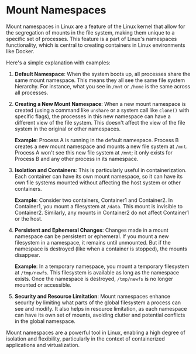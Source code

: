 # Mount Namespaces

Mount namespaces in Linux are a feature of the Linux kernel that allow for the segregation of mounts in the file system, making them unique to a specific set of processes. This feature is a part of Linux's namespaces functionality, which is central to creating containers in Linux environments like Docker.

Here's a simple explanation with examples:

1. **Default Namespace**: When the system boots up, all processes share the same mount namespace. This means they all see the same file system hierarchy. For instance, what you see in `/mnt` or `/home` is the same across all processes.

2. **Creating a New Mount Namespace**: When a new mount namespace is created (using a command like `unshare` or a system call like `clone()` with specific flags), the processes in this new namespace can have a different view of the file system. This doesn't affect the view of the file system in the original or other namespaces.

   **Example**: Process A is running in the default namespace. Process B creates a new mount namespace and mounts a new file system at `/mnt`. Process A won't see this new file system at `/mnt`; it only exists for Process B and any other process in its namespace.

3. **Isolation and Containers**: This is particularly useful in containerization. Each container can have its own mount namespace, so it can have its own file systems mounted without affecting the host system or other containers. 

   **Example**: Consider two containers, Container1 and Container2. In Container1, you mount a filesystem at `/data`. This mount is invisible to Container2. Similarly, any mounts in Container2 do not affect Container1 or the host.

4. **Persistent and Ephemeral Changes**: Changes made in a mount namespace can be persistent or ephemeral. If you mount a new filesystem in a namespace, it remains until unmounted. But if the namespace is destroyed (like when a container is stopped), the mounts disappear.

   **Example**: In a temporary namespace, you mount a temporary filesystem at `/tmp/newfs`. This filesystem is available as long as the namespace exists. Once the namespace is destroyed, `/tmp/newfs` is no longer mounted or accessible.

5. **Security and Resource Limitation**: Mount namespaces enhance security by limiting what parts of the global filesystem a process can see and modify. It also helps in resource limitation, as each namespace can have its own set of mounts, avoiding clutter and potential conflicts in the global namespace.

Mount namespaces are a powerful tool in Linux, enabling a high degree of isolation and flexibility, particularly in the context of containerized applications and virtualization.